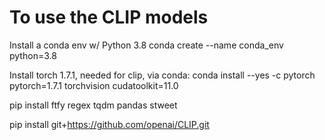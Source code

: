 
# To use the CLIP models

Install a conda env w/ Python 3.8 conda create --name conda_env python=3.8

</b>

Install torch 1.7.1, needed for clip, via conda: conda install --yes -c pytorch pytorch=1.7.1 torchvision cudatoolkit=11.0

</b>

pip install ftfy regex tqdm pandas stweet

</b>

pip install git+https://github.com/openai/CLIP.git
